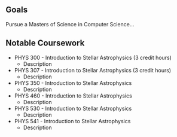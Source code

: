 ## Goals

Pursue a Masters of Science in Computer Science...

## Notable Coursework

* PHYS 300 - Introduction to Stellar Astrophysics (3 credit hours)
  * Description
* PHYS 307 - Introduction to Stellar Astrophysics (3 credit hours)
  * Description
* PHYS 350 - Introduction to Stellar Astrophysics
  * Description
* PHYS 460 - Introduction to Stellar Astrophysics
  * Description
* PHYS 530 - Introduction to Stellar Astrophysics
  * Description
* PHYS 541 - Introduction to Stellar Astrophysics
  * Description

